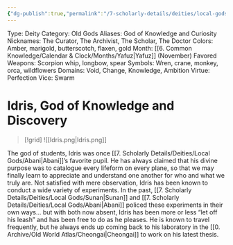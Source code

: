 ```yaml
---
{"dg-publish":true,"permalink":"/7-scholarly-details/deities/local-gods/idris/","noteIcon":""}
---
```



Type: Deity
Category: Old Gods
Aliases: God of Knowledge and Curiosity
Nicknames: The Curator, The Archivist, The Scholar, The Doctor
Colors: Amber, marigold, butterscotch, flaxen, gold
Month: [[6. Common Knowledge/Calendar & Clock/Months/Yafuz\|Yafuz]] (November)
Favored Weapons: Scorpion whip, longbow, spear
Symbols: Wren, crane, monkey, orca, wildflowers
Domains: Void, Change, Knowledge, Ambition
Virtue: Perfection
Vice: Swarm

# Idris, God of Knowledge and Discovery

>[!grid]
![[Idris.png\|Idris.png]]

The god of students, Idris was once [[7. Scholarly Details/Deities/Local Gods/Abani\|Abani]]’s favorite pupil. He has always claimed that his divine purpose was to catalogue every lifeform on every plane, so that we may finally learn to appreciate and understand one another for who and what we truly are. Not satisfied with mere observation, Idris has been known to conduct a wide variety of experiments. In the past, [[7. Scholarly Details/Deities/Local Gods/Sunan\|Sunan]] and [[7. Scholarly Details/Deities/Local Gods/Abani\|Abani]] policed these experiments in their own ways… but with both now absent, Idris has been more or less “let off his leash” and has been free to do as he pleases. He is known to travel frequently, but he always ends up coming back to his laboratory in the [[0. Archive/Old World Atlas/Cheongai\|Cheongai]] to work on his latest thesis.
